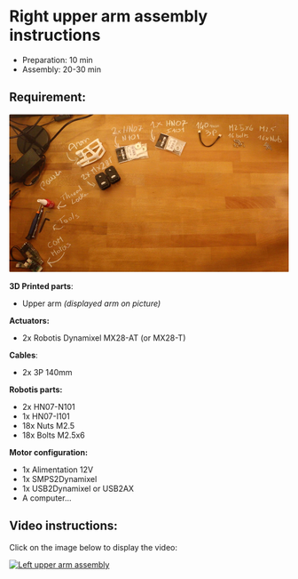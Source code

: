 # Right upper arm assembly instructions

- Preparation: 10 min
- Assembly: 20-30 min

## Requirement:
![Left upper arm BOM](../img/right_upper_arm_assembly_BOM.jpg)

**3D Printed parts**:
- Upper arm *(displayed arm on picture)*

**Actuators:**
- 2x Robotis Dynamixel MX28-AT (or MX28-T)

**Cables**:
- 2x 3P 140mm


**Robotis parts:**
- 2x HN07-N101
- 1x HN07-I101
- 18x Nuts M2.5
- 18x Bolts M2.5x6

**Motor configuration:**
- 1x Alimentation 12V
- 1x SMPS2Dynamixel
- 1x USB2Dynamixel or USB2AX
- A computer...



## Video instructions:
Click on the image below to display the video:

[![Left upper arm assembly](http://img.youtube.com/vi/cYhGwD6r6NQ/0.jpg)](http://youtu.be/cYhGwD6r6NQ)
